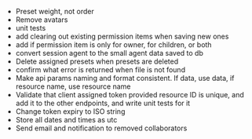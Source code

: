 - Preset weight, not order
- Remove avatars
- unit tests
- add clearing out existing permission items when saving new ones
- add if permission item is only for owner, for children, or both
- convert session agent to the small agent data saved to db
- Delete assigned presets when presets are deleted
- confirm what error is returned when file is not found
- Make api params naming and format consistent. If data, use data, if resource name, use resource name
- Validate that client assigned token provided resource ID is unique, and add it to the other endpoints, and write unit tests for it
- Change token expiry to ISO string
- Store all dates and times as utc
- Send email and notification to removed collaborators

